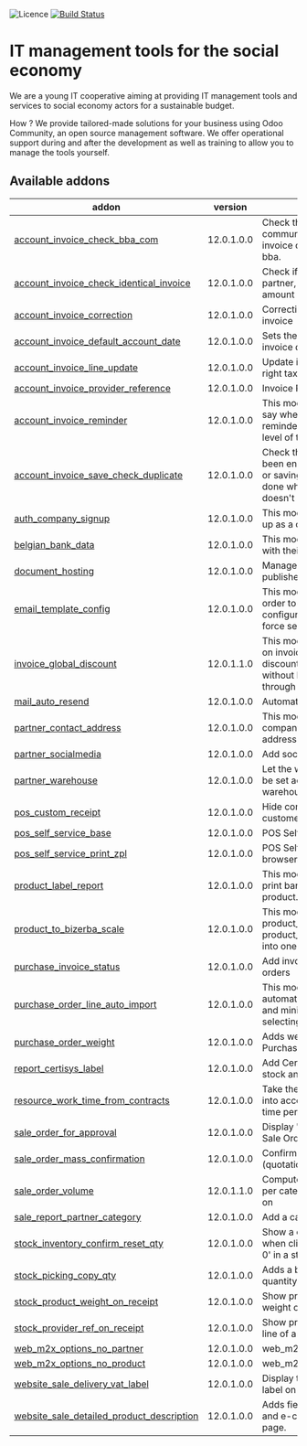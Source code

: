 ![Licence](https://img.shields.io/badge/licence-AGPL--3-blue.svg)
[![Build Status](https://travis-ci.com/coopiteasy/addons.svg?branch=12.0)](https://travis-ci.com/coopiteasy/addons)
# IT management tools for the social economy

We are a young IT cooperative aiming at providing IT management tools and
services to social economy actors for a sustainable budget.

How ? We provide tailored-made solutions for your business using Odoo Community,
 an open source management software. We offer operational support during and
 after the development as well as training to allow you to manage the tools
 yourself.

<!-- prettier-ignore-start -->
[//]: # (addons)

Available addons
----------------
addon | version | summary
--- | --- | ---
[account_invoice_check_bba_com](account_invoice_check_bba_com/) | 12.0.1.0.0 | Check the structured communication if the supplier invoice communication is of type bba.
[account_invoice_check_identical_invoice](account_invoice_check_identical_invoice/) | 12.0.1.0.0 | Check if invoices with the same partner, invoice date and total amount already exist
[account_invoice_correction](account_invoice_correction/) | 12.0.1.0.0 | Correction of taxes and account on invoice
[account_invoice_default_account_date](account_invoice_default_account_date/) | 12.0.1.0.0 | Sets the accounting date to the invoice date by default.
[account_invoice_line_update](account_invoice_line_update/) | 12.0.1.0.0 | Update invoice lines to reload the right taxes on the lines.
[account_invoice_provider_reference](account_invoice_provider_reference/) | 12.0.1.0.0 | Invoice Provider Reference
[account_invoice_reminder](account_invoice_reminder/) | 12.0.1.0.0 | This module just adds two fields to say when we sent a payment reminder to the customer and the level of the reminder.
[account_invoice_save_check_duplicate](account_invoice_save_check_duplicate/) | 12.0.1.0.0 | Check that account invoice hasn't been encoded twice when creating or saving. This step is normally done when validating. This step doesn't replace the validation.
[auth_company_signup](auth_company_signup/) | 12.0.1.0.0 | This module allows a user to sign up as a company.
[belgian_bank_data](belgian_bank_data/) | 12.0.1.0.0 | This module imports Belgian banks with their name and BIC code.
[document_hosting](document_hosting/) | 12.0.1.0.0 | Manage documents that can be published on website with ??.
[email_template_config](email_template_config/) | 12.0.1.0.0 | This module extends the email in order to force some behaviours configured in the mail template(e.g. force send mail or not).
[invoice_global_discount](invoice_global_discount/) | 12.0.1.1.0 | This module give global discount on invoice. It allows to set the same discount on all the invoice lines without been forced to go manually through them.
[mail_auto_resend](mail_auto_resend/) | 12.0.1.0.0 | Automatically resend failed emails
[partner_contact_address](partner_contact_address/) | 12.0.1.0.0 | This module allows to have company contacts with their own address.
[partner_socialmedia](partner_socialmedia/) | 12.0.1.0.0 | Add social media fields to contacts
[partner_warehouse](partner_warehouse/) | 12.0.1.0.0 | Let the warehouse of the sale order be set accordingly to a default warehouse set on the partner.
[pos_custom_receipt](pos_custom_receipt/) | 12.0.1.0.0 | Hide company's email and add customer's name to POS receipt
[pos_self_service_base](pos_self_service_base/) | 12.0.1.0.0 | POS Self-Service Base Module
[pos_self_service_print_zpl](pos_self_service_print_zpl/) | 12.0.1.0.0 | POS Self-Service Print ZPL from browser
[product_label_report](product_label_report/) | 12.0.1.0.0 | This module allows to show the print barcode and name of the product.
[product_to_bizerba_scale](product_to_bizerba_scale/) | 12.0.1.0.0 | This module merges product_to_scale_bizerba and product_to_scale_bizerba_extended into one.
[purchase_invoice_status](purchase_invoice_status/) | 12.0.1.0.0 | Add invoice status on purchase orders
[purchase_order_line_auto_import](purchase_order_line_auto_import/) | 12.0.1.0.0 | This module allows to create automatically line with the product and minimal quantities when selecting the partner.
[purchase_order_weight](purchase_order_weight/) | 12.0.1.0.0 | Adds weight and weight unit to Purchase Order
[report_certisys_label](report_certisys_label/) | 12.0.1.0.0 | Add Certisys Label on account, stock and sale reports
[resource_work_time_from_contracts](resource_work_time_from_contracts/) | 12.0.1.0.0 | Take the contracts of an employee into account when computing work time per day
[sale_order_for_approval](sale_order_for_approval/) | 12.0.1.0.0 | Display "For Approval" mention on Sale Orders
[sale_order_mass_confirmation](sale_order_mass_confirmation/) | 12.0.1.0.0 | Confirm multiple sale orders (quotations) with one action
[sale_order_volume](sale_order_volume/) | 12.0.1.1.0 | Computes the volume of products per category ordered and display it on
[sale_report_partner_category](sale_report_partner_category/) | 12.0.1.0.0 | Add a category field to sale reports
[stock_inventory_confirm_reset_qty](stock_inventory_confirm_reset_qty/) | 12.0.1.0.0 | Show a confirmation dialog box when clicking on 'Set quantities to 0' in a stock.inventory
[stock_picking_copy_qty](stock_picking_copy_qty/) | 12.0.1.0.0 | Adds a button to copy reserved quantity to received quantity
[stock_product_weight_on_receipt](stock_product_weight_on_receipt/) | 12.0.1.0.0 | Show product weight and unit weight on each line of a receipt
[stock_provider_ref_on_receipt](stock_provider_ref_on_receipt/) | 12.0.1.0.0 | Show provider reference on each line of a receipt
[web_m2x_options_no_partner](web_m2x_options_no_partner/) | 12.0.1.0.0 | web_m2x_options_no_partner
[web_m2x_options_no_product](web_m2x_options_no_product/) | 12.0.1.0.0 | web_m2x_options_no_product
[website_sale_delivery_vat_label](website_sale_delivery_vat_label/) | 12.0.1.0.0 | Display the included/excluded VAT label on delivery method
[website_sale_detailed_product_description](website_sale_detailed_product_description/) | 12.0.1.0.0 | Adds fields to Product Template and e-commerce's product list and page.

[//]: # (end addons)
<!-- prettier-ignore-end -->
